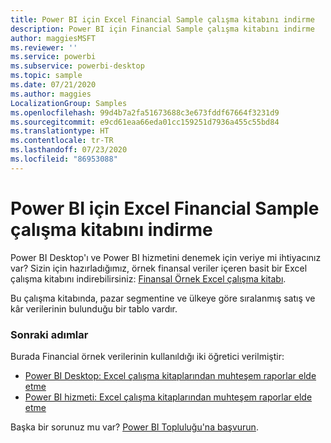 ```yaml
---
title: Power BI için Excel Financial Sample çalışma kitabını indirme
description: Power BI için Financial Sample çalışma kitabını indirme
author: maggiesMSFT
ms.reviewer: ''
ms.service: powerbi
ms.subservice: powerbi-desktop
ms.topic: sample
ms.date: 07/21/2020
ms.author: maggies
LocalizationGroup: Samples
ms.openlocfilehash: 99d4b7a2fa51673688c3e673fddf67664f3231d9
ms.sourcegitcommit: e9cd61eaa66eda01cc159251d7936a455c55bd84
ms.translationtype: HT
ms.contentlocale: tr-TR
ms.lasthandoff: 07/23/2020
ms.locfileid: "86953088"
---
```

# <a name="download-the-financial-sample-excel-workbook-for-power-bi"></a>Power BI için Excel Financial Sample çalışma kitabını indirme
Power BI Desktop'ı ve Power BI hizmetini denemek için veriye mi ihtiyacınız var? Sizin için hazırladığımız, örnek finansal veriler içeren basit bir Excel çalışma kitabını indirebilirsiniz: [Finansal Örnek Excel çalışma kitabı](https://go.microsoft.com/fwlink/?LinkID=521962).

Bu çalışma kitabında, pazar segmentine ve ülkeye göre sıralanmış satış ve kâr verilerinin bulunduğu bir tablo vardır.

### <a name="next-steps"></a>Sonraki adımlar

Burada Financial örnek verilerinin kullanıldığı iki öğretici verilmiştir:

- [Power BI Desktop: Excel çalışma kitaplarından muhteşem raporlar elde etme](desktop-excel-stunning-report.md)
- [Power BI hizmeti: Excel çalışma kitaplarından muhteşem raporlar elde etme](service-from-excel-to-stunning-report.md)

Başka bir sorunuz mu var? [Power BI Topluluğu'na başvurun](https://community.powerbi.com/).
